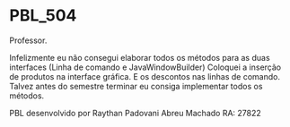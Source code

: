 # PBL_504

Professor.

Infelizmente eu não consegui elaborar todos os métodos para as duas interfaces (Linha de comando e JavaWindowBuilder)
Coloquei a inserção de produtos na interface gráfica.
E os descontos nas linhas de comando.
Talvez antes do semestre terminar eu consiga implementar todos os métodos.

PBL desenvolvido por Raythan Padovani Abreu Machado
RA: 27822
